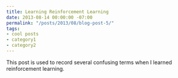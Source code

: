 ```yaml
---
title: Learning Reinforcement Learning
date: 2013-08-14 00:00:00 -07:00
permalink: "/posts/2013/08/blog-post-5/"
tags:
- cool posts
- category1
- category2
---
```


This post is used to record several confusing terms when I learned reinforcement learning.
